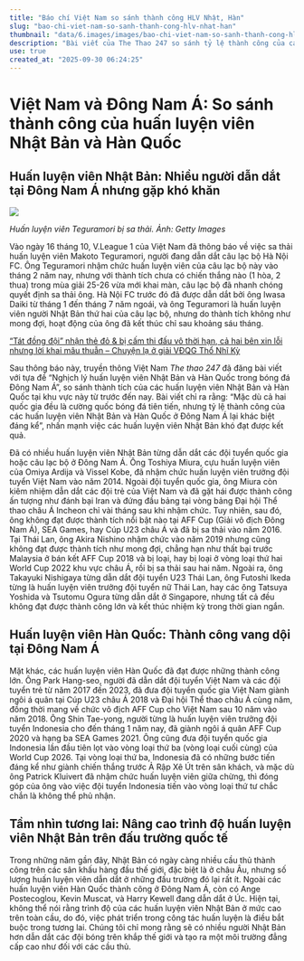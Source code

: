 ```yaml
---
title: "Báo chí Việt Nam so sánh thành công HLV Nhật, Hàn"
slug: "bao-chi-viet-nam-so-sanh-thanh-cong-hlv-nhat-han"
thumbnail: "data/6.images/images/bao-chi-viet-nam-so-sanh-thanh-cong-hlv-nhat-han.webp"
description: "Bài viết của The Thao 247 so sánh tỷ lệ thành công của các huấn luyện viên Nhật Bản và Hàn Quốc tại Đông Nam Á, chỉ ra sự khác biệt lớn giữa hai quốc gia trong việc đạt được kết quả."
use: true
created_at: "2025-09-30 06:24:25"
---
```


# Việt Nam và Đông Nam Á: So sánh thành công của huấn luyện viên Nhật Bản và Hàn Quốc

## Huấn luyện viên Nhật Bản: Nhiều người dẫn dắt tại Đông Nam Á nhưng gặp khó khăn

![](/images/20250929-00010025-theworldw-000-2-view.webp)

*Huấn luyện viên Teguramori bị sa thải. Ảnh: Getty Images*

Vào ngày 16 tháng 10, V.League 1 của Việt Nam đã thông báo về việc sa thải huấn luyện viên Makoto Teguramori, người đang dẫn dắt câu lạc bộ Hà Nội FC. Ông Teguramori nhậm chức huấn luyện viên của câu lạc bộ này vào tháng 2 năm nay, nhưng với thành tích chưa có chiến thắng nào (1 hòa, 2 thua) trong mùa giải 25-26 vừa mới khai màn, câu lạc bộ đã nhanh chóng quyết định sa thải ông. Hà Nội FC trước đó đã được dẫn dắt bởi ông Iwasa Daiki từ tháng 1 đến tháng 7 năm ngoái, và ông Teguramori là huấn luyện viên người Nhật Bản thứ hai của câu lạc bộ, nhưng do thành tích không như mong đợi, hoạt động của ông đã kết thúc chỉ sau khoảng sáu tháng.

[“Tát đồng đội” nhận thẻ đỏ & bị cấm thi đấu vô thời hạn, cả hai bên xin lỗi nhưng lời khai mâu thuẫn – Chuyện lạ ở giải VĐQG Thổ Nhĩ Kỳ](https://www.theworldmagazine.jp/20250929/01world/467569)

Sau thông báo này, truyền thông Việt Nam *The thao 247* đã đăng bài viết với tựa đề “Nghịch lý huấn luyện viên Nhật Bản và Hàn Quốc trong bóng đá Đông Nam Á”, so sánh thành tích của các huấn luyện viên Nhật Bản và Hàn Quốc tại khu vực này từ trước đến nay. Bài viết chỉ ra rằng: “Mặc dù cả hai quốc gia đều là cường quốc bóng đá tiên tiến, nhưng tỷ lệ thành công của các huấn luyện viên Nhật Bản và Hàn Quốc ở Đông Nam Á lại khác biệt đáng kể”, nhấn mạnh việc các huấn luyện viên Nhật Bản khó đạt được kết quả.

Đã có nhiều huấn luyện viên Nhật Bản từng dẫn dắt các đội tuyển quốc gia hoặc câu lạc bộ ở Đông Nam Á. Ông Toshiya Miura, cựu huấn luyện viên của Omiya Ardija và Vissel Kobe, đã nhậm chức huấn luyện viên trưởng đội tuyển Việt Nam vào năm 2014. Ngoài đội tuyển quốc gia, ông Miura còn kiêm nhiệm dẫn dắt các đội trẻ của Việt Nam và đã gặt hái được thành công ấn tượng như đánh bại Iran và đứng đầu bảng tại vòng bảng Đại hội Thể thao châu Á Incheon chỉ vài tháng sau khi nhậm chức. Tuy nhiên, sau đó, ông không đạt được thành tích nổi bật nào tại AFF Cup (Giải vô địch Đông Nam Á), SEA Games, hay Cúp U23 châu Á và đã bị sa thải vào năm 2016. Tại Thái Lan, ông Akira Nishino nhậm chức vào năm 2019 nhưng cũng không đạt được thành tích như mong đợi, chẳng hạn như thất bại trước Malaysia ở bán kết AFF Cup 2018 và bị loại, hay bị loại ở vòng loại thứ hai World Cup 2022 khu vực châu Á, rồi bị sa thải sau hai năm. Ngoài ra, ông Takayuki Nishigaya từng dẫn dắt đội tuyển U23 Thái Lan, ông Futoshi Ikeda từng là huấn luyện viên trưởng đội tuyển nữ Thái Lan, hay các ông Tatsuya Yoshida và Tsutomu Ogura từng dẫn dắt ở Singapore, nhưng tất cả đều không đạt được thành công lớn và kết thúc nhiệm kỳ trong thời gian ngắn.

## Huấn luyện viên Hàn Quốc: Thành công vang dội tại Đông Nam Á

Mặt khác, các huấn luyện viên Hàn Quốc đã đạt được những thành công lớn. Ông Park Hang-seo, người đã dẫn dắt đội tuyển Việt Nam và các đội tuyển trẻ từ năm 2017 đến 2023, đã đưa đội tuyển quốc gia Việt Nam giành ngôi á quân tại Cúp U23 châu Á 2018 và Đại hội Thể thao châu Á cùng năm, đồng thời mang về chức vô địch AFF Cup cho Việt Nam sau 10 năm vào năm 2018. Ông Shin Tae-yong, người từng là huấn luyện viên trưởng đội tuyển Indonesia cho đến tháng 1 năm nay, đã giành ngôi á quân AFF Cup 2020 và hạng ba SEA Games 2021. Ông cũng đưa đội tuyển quốc gia Indonesia lần đầu tiên lọt vào vòng loại thứ ba (vòng loại cuối cùng) của World Cup 2026. Tại vòng loại thứ ba, Indonesia đã có những bước tiến đáng kể như giành chiến thắng trước Ả Rập Xê Út trên sân khách, và mặc dù ông Patrick Kluivert đã nhậm chức huấn luyện viên giữa chừng, thì đóng góp của ông vào việc đội tuyển Indonesia tiến vào vòng loại thứ tư chắc chắn là không thể phủ nhận.

## Tầm nhìn tương lai: Nâng cao trình độ huấn luyện viên Nhật Bản trên đấu trường quốc tế

Trong những năm gần đây, Nhật Bản có ngày càng nhiều cầu thủ thành công trên các sân khấu hàng đầu thế giới, đặc biệt là ở châu Âu, nhưng số lượng huấn luyện viên dẫn dắt ở những đấu trường đó lại rất ít. Ngoài các huấn luyện viên Hàn Quốc thành công ở Đông Nam Á, còn có Ange Postecoglou, Kevin Muscat, và Harry Kewell đang dẫn dắt ở Úc. Hiện tại, không thể nói rằng trình độ của các huấn luyện viên Nhật Bản ở mức cao trên toàn cầu, do đó, việc phát triển trong công tác huấn luyện là điều bắt buộc trong tương lai. Chúng tôi chỉ mong rằng sẽ có nhiều người Nhật Bản hơn dẫn dắt các đội bóng trên khắp thế giới và tạo ra một môi trường đẳng cấp cao như đối với các cầu thủ.